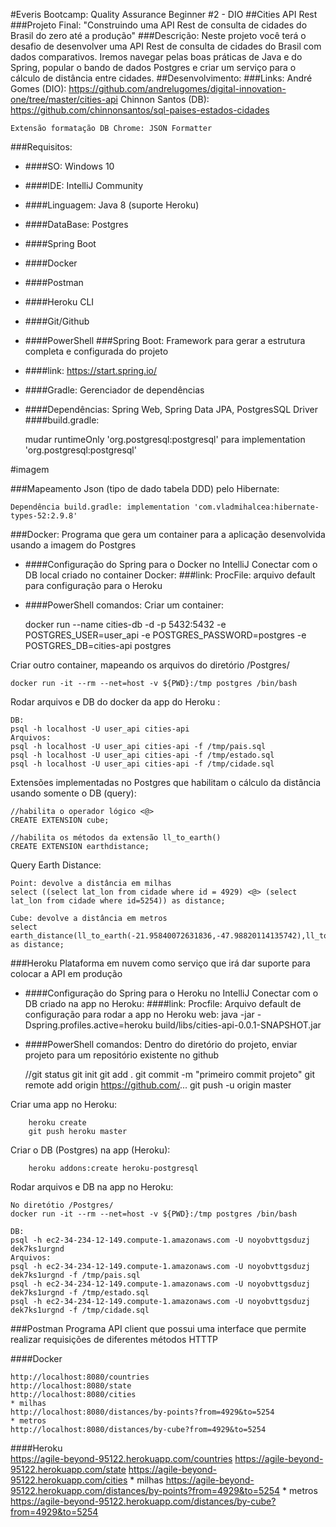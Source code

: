 #Everis Bootcamp: Quality Assurance Beginner #2 - DIO
##Cities API Rest
###Projeto Final: "Construindo uma API Rest de consulta de cidades do Brasil do zero até a produção"
###Descrição: 
Neste projeto você terá o desafio de desenvolver uma API Rest de 
consulta de cidades do Brasil com dados comparativos. Iremos navegar pelas boas práticas de Java e do Spring, 
popular o bando de dados Postgres e criar um serviço para o cálculo de distância entre cidades.
##Desenvolvimento:
###Links:
    André Gomes (DIO): https://github.com/andrelugomes/digital-innovation-one/tree/master/cities-api
    Chinnon Santos (DB): https://github.com/chinnonsantos/sql-paises-estados-cidades
    
    Extensão formatação DB Chrome: JSON Formatter
###Requisitos:
* ####SO: Windows 10
* ####IDE: IntelliJ Community
* ####Linguagem: Java 8 (suporte Heroku)
* ####DataBase: Postgres
* ####Spring Boot
* ####Docker
* ####Postman
* ####Heroku CLI
* ####Git/Github
* ####PowerShell
###Spring Boot: 
Framework para gerar a estrutura completa e configurada do projeto
* ####link: https://start.spring.io/
* ####Gradle: Gerenciador de dependências
* ####Dependências: Spring Web, Spring Data JPA, PostgresSQL Driver 
####build.gradle: 

    mudar runtimeOnly 'org.postgresql:postgresql'
    para  implementation 'org.postgresql:postgresql'    

#imagem

###Mapeamento Json (tipo de dado tabela DDD) pelo Hibernate:

    Dependência build.gradle: implementation 'com.vladmihalcea:hibernate-types-52:2.9.8'
###Docker:
Programa que gera um container para a aplicação desenvolvida usando a imagem do Postgres
* ####Configuração do Spring para o Docker no IntelliJ 
Conectar com o DB local criado no container Docker:
###link:
    ProcFile: arquivo default para configuração para o Heroku
* ####PowerShell comandos:
Criar um container:

    docker run --name cities-db -d -p 5432:5432 -e POSTGRES_USER=user_api -e POSTGRES_PASSWORD=postgres -e POSTGRES_DB=cities-api postgres
    
Criar outro container, mapeando os arquivos do diretório /Postgres/

    docker run -it --rm --net=host -v ${PWD}:/tmp postgres /bin/bash

Rodar arquivos e DB do docker da app do Heroku :
    
    DB:
    psql -h localhost -U user_api cities-api 
    Arquivos:
    psql -h localhost -U user_api cities-api -f /tmp/pais.sql
    psql -h localhost -U user_api cities-api -f /tmp/estado.sql
    psql -h localhost -U user_api cities-api -f /tmp/cidade.sql
Extensões implementadas no Postgres que habilitam o cálculo da distância usando somente o DB (query):
    
    //habilita o operador lógico <@>
    CREATE EXTENSION cube;

    //habilita os métodos da extensão ll_to_earth()
    CREATE EXTENSION earthdistance;
Query Earth Distance:
    
    Point: devolve a distância em milhas
    select ((select lat_lon from cidade where id = 4929) <@> (select lat_lon from cidade where id=5254)) as distance;
    
    Cube: devolve a distância em metros
    select earth_distance(ll_to_earth(-21.95840072631836,-47.98820114135742),ll_to_earth(-22.01740074157715,-47.88600158691406)) as distance;

###Heroku
Plataforma em nuvem como serviço que irá dar suporte para colocar a API em produção
* ####Configuração do Spring para o Heroku no IntelliJ
Conectar com o DB criado na app no Heroku:
####link:
    Procfile: Arquivo default de configuração para rodar a app no Heroku
    web: java -jar -Dspring.profiles.active=heroku build/libs/cities-api-0.0.1-SNAPSHOT.jar
* ####PowerShell comandos:
Dentro do diretório do projeto, enviar projeto para um repositório existente no github

    //git status
    git init
    git add .
    git commit -m "primeiro commit projeto"
    git remote add origin https://github.com/...
    git push -u origin master
    
Criar uma app no Heroku:
    
        heroku create
        git push heroku master
Criar o DB (Postgres) na app (Heroku):

        heroku addons:create heroku-postgresql
Rodar arquivos e DB na app no Heroku:

    No diretótio /Postgres/
    docker run -it --rm --net=host -v ${PWD}:/tmp postgres /bin/bash

    DB:
    psql -h ec2-34-234-12-149.compute-1.amazonaws.com -U noyobvttgsduzj dek7ks1urgnd
    Arquivos:
    psql -h ec2-34-234-12-149.compute-1.amazonaws.com -U noyobvttgsduzj dek7ks1urgnd -f /tmp/pais.sql
    psql -h ec2-34-234-12-149.compute-1.amazonaws.com -U noyobvttgsduzj dek7ks1urgnd -f /tmp/estado.sql
    psql -h ec2-34-234-12-149.compute-1.amazonaws.com -U noyobvttgsduzj dek7ks1urgnd -f /tmp/cidade.sql

###Postman
Programa API client que possui uma interface que permite realizar requisições de diferentes métodos HTTTP

####Docker

    http://localhost:8080/countries
    http://localhost:8080/state
    http://localhost:8080/cities
    * milhas
    http://localhost:8080/distances/by-points?from=4929&to=5254 
    * metros
    http://localhost:8080/distances/by-cube?from=4929&to=5254 
####Heroku  
    https://agile-beyond-95122.herokuapp.com/countries
    https://agile-beyond-95122.herokuapp.com/state
    https://agile-beyond-95122.herokuapp.com/cities
    * milhas
    https://agile-beyond-95122.herokuapp.com/distances/by-points?from=4929&to=5254
    * metros
    https://agile-beyond-95122.herokuapp.com/distances/by-cube?from=4929&to=5254 

    







